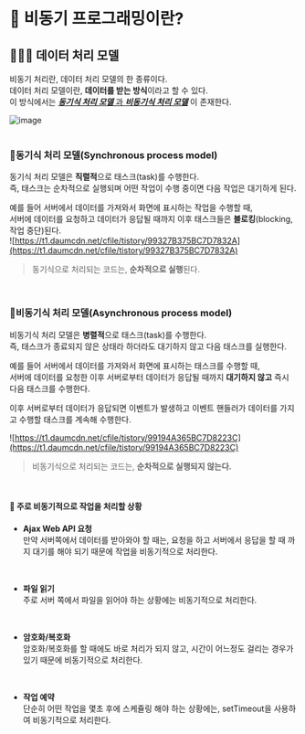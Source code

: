 # 🤨 비동기 프로그래밍이란?
## 🧑🏻‍💻 데이터 처리 모델

비동기 처리란, 데이터 처리 모델의 한 종류이다.<br>
데이터 처리 모델이란, **데이터를 받는 방식**이라고 할 수 있다.<br>
이 방식에서는 <u>***동기식 처리 모델*** 과 ***비동기식 처리 모델***</u> 이 존재한다.


![image](https://user-images.githubusercontent.com/68471917/112572422-7c98e700-8e2d-11eb-81f0-c3574ed806b8.png)
<br><br>

### 🥇동기식 처리 모델(Synchronous process model)

동기식 처리 모델은 **직렬적**으로 태스크(task)를 수행한다.<br>
즉, 태스크는 순차적으로 실행되며 어떤 작업이 수행 중이면 다음 작업은 대기하게 된다.<br>

예를 들어 서버에서 데이터를 가져와서 화면에 표시하는 작업을 수행할 때,<br>
서버에 데이터를 요청하고 데이터가 응답될 때까지 이후 태스크들은 **블로킹**(blocking, 작업 중단)된다.<br>
![https://t1.daumcdn.net/cfile/tistory/99327B375BC7D7832A](https://t1.daumcdn.net/cfile/tistory/99327B375BC7D7832A)

> 동기식으로 처리되는 코드는, **순차적으로 실행**된다.

<br>

### 🥈비동기식 처리 모델(Asynchronous process model)

비동기식 처리 모델은 **병렬적**으로 태스크(task)를 수행한다.<br>
즉, 태스크가 종료되지 않은 상태라 하더라도 대기하지 않고 다음 태스크를 실행한다.

예를 들어 서버에서 데이터를 가져와서 화면에 표시하는 태스크를 수행할 때,<br>
서버에 데이터를 요청한 이후 서버로부터 데이터가 응답될 때까지 **대기하지 않고** 즉시 다음 태스크를 수행한다.<br>

이후 서버로부터 데이터가 응답되면 이벤트가 발생하고 이벤트 핸들러가 데이터를 가지고 수행할 태스크를 계속해 수행한다.

![https://t1.daumcdn.net/cfile/tistory/99194A365BC7D8223C](https://t1.daumcdn.net/cfile/tistory/99194A365BC7D8223C)
<br>
> 비동기식으로 처리되는 코드는, **순차적으로 실행되지 않는다.**

<br>

#### 📍 주로 비동기적으로 작업을 처리할 상황
- **Ajax Web API 요청**<br>
만약 서버쪽에서 데이터를 받아와야 할 때는, 요청을 하고 서버에서 응답을 할 때 까지 대기를 해야 되기 때문에 작업을 비동기적으로 처리한다.
<br>

- **파일 읽기**<br>
주로 서버 쪽에서 파일을 읽어야 하는 상황에는 비동기적으로 처리한다.
<br>

- **암호화/복호화**<br>
암호화/복호화를 할 때에도 바로 처리가 되지 않고, 시간이 어느정도 걸리는 경우가 있기 때문에 비동기적으로 처리한다.
<br>

- **작업 예약**<br>
단순히 어떤 작업을 몇초 후에 스케쥴링 해야 하는 상황에는, setTimeout을 사용하여 비동기적으로 처리한다.
